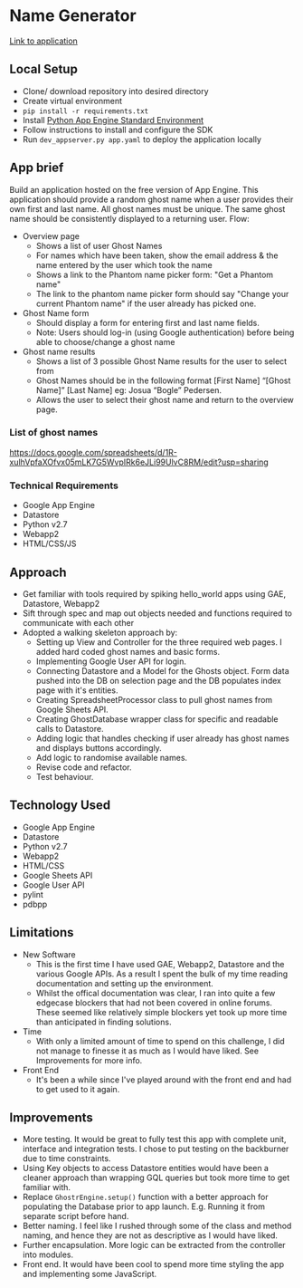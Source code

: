 # Name Generator

[Link to application](https://ghostr.appspot.com/)

## Local Setup
* Clone/ download repository into desired directory
* Create virtual environment
* `pip install -r requirements.txt`
* Install [Python App Engine Standard Environment](https://cloud.google.com/appengine/docs/standard/python/quickstart)
* Follow instructions to install and configure the SDK
* Run `dev_appserver.py app.yaml` to deploy the application locally

## App brief
Build an application hosted on the free version of App Engine. This application should provide a random ghost name when a user provides their own first and last name. All ghost names must be unique. The same ghost name should be consistently displayed to a returning user.
Flow:
* Overview page
  * Shows a list of user Ghost Names
  * For names which have been taken, show the email address & the name entered by the user which took the name
  * Shows a link to the Phantom name picker form: "Get a Phantom name"
  * The link to the phantom name picker form should say "Change your current Phantom name" if the user already has picked one.
* Ghost Name form
  * Should display a form for entering first and last name fields.
  * Note: Users should log-in (using Google authentication) before being able to choose/change a ghost name
* Ghost name results
  * Shows a list of 3 possible Ghost Name results for the user to select from
  * Ghost Names should be in the following format [First Name] “[Ghost Name]” [Last Name] eg: Josua “Bogle” Pedersen.
  * Allows the user to select their ghost name and return to the overview page.

### List of ghost names
https://docs.google.com/spreadsheets/d/1R-xulhVpfaXOfvx05mLK7G5WvpIRk6eJLi99UlvC8RM/edit?usp=sharing

### Technical Requirements
* Google App Engine
* Datastore
* Python v2.7
* Webapp2
* HTML/CSS/JS

## Approach
* Get familiar with tools required by spiking hello_world apps using GAE, Datastore, Webapp2
* Sift through spec and map out objects needed and functions required to communicate with each other
* Adopted a walking skeleton approach by:
    * Setting up View and Controller for the three required web pages. I added hard coded ghost names and basic forms.
    * Implementing Google User API for login.
    * Connecting Datastore and a Model for the Ghosts object. Form data pushed into the DB on selection page and the DB populates index page with it's entities.
    * Creating SpreadsheetProcessor class to pull ghost names from Google Sheets API.
    * Creating GhostDatabase wrapper class for specific and readable calls to Datastore.
    * Adding logic that handles checking if user already has ghost names and displays buttons accordingly.
    * Add logic to randomise available names.
    * Revise code and refactor.
    * Test behaviour.

## Technology Used
* Google App Engine
* Datastore
* Python v2.7
* Webapp2
* HTML/CSS
* Google Sheets API
* Google User API
* pylint
* pdbpp

## Limitations
* New Software
    * This is the first time I have used GAE, Webapp2, Datastore and the various Google APIs. As a result I spent the bulk of my time reading documentation and setting up the environment.
    * Whilst the offical documentation was clear, I ran into quite a few edgecase blockers that had not been covered in online forums. These seemed like relatively simple blockers yet took up more time than anticipated in finding solutions.
* Time
    * With only a limited amount of time to spend on this challenge, I did not manage to finesse it as much as I would have liked. See Improvements for more info.
* Front End
    * It's been a while since I've played around with the front end and had to get used to it again.

## Improvements
* More testing. It would be great to fully test this app with complete unit, interface and integration tests. I chose to put testing on the backburner due to time constraints.
* Using Key objects to access Datastore entities would have been a cleaner approach than wrapping GQL queries but took more time to get familiar with.
* Replace `GhostrEngine.setup()` function with a better approach for populating the Database prior to app launch. E.g. Running it from separate script before hand.
* Better naming. I feel like I rushed through some of the class and method naming, and hence they are not as descriptive as I would have liked.
* Further encapsulation. More logic can be extracted from the controller into modules.
* Front end. It would have been cool to spend more time styling the app and implementing some JavaScript.
